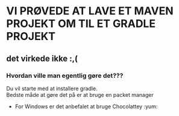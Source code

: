 # VI PRØVEDE AT LAVE ET MAVEN PROJEKT OM TIL ET GRADLE PROJEKT
## det virkede ikke :,(

### Hvordan ville man egentlig gøre det???
<p>
Du vil starte med at installere gradle.<br>
Bedste måde at gøre det på er at bruge en packet manager<br>
<ul>
  <li>For Windows er det anbefalet at bruge Chocolattey :yum:</li>
</p>

